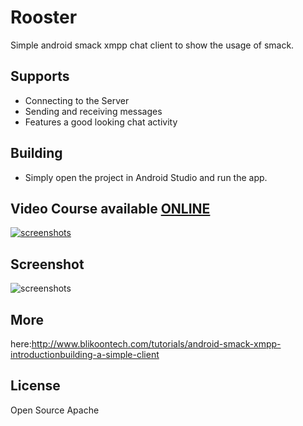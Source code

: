 # Rooster
Simple android smack xmpp chat client to show the usage of smack.

## Supports

* Connecting to the Server
* Sending and receiving messages
* Features a good looking chat activity

## Building

* Simply open the project in Android Studio and run the app.

## Video Course available [ONLINE]
 [![screenshots](http://www.blikoontech.com/wp-content/uploads/2018/03/course_promo.png)](https://www.udemy.com/xmpp-and-smack-fundamentals-the-missing-android-course/?couponCode=GITHUB)

## Screenshot
![screenshots](http://www.blikoontech.com/wp-content/uploads/2016/04/rooster_full_chat_processed.png)

## More
here:http://www.blikoontech.com/tutorials/android-smack-xmpp-introductionbuilding-a-simple-client

## License
Open Source Apache


[ONLINE]: https://www.udemy.com/xmpp-and-smack-fundamentals-the-missing-android-course/?couponCode=GITHUB
